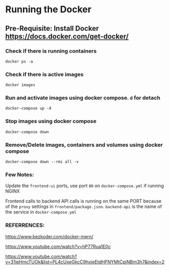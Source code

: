 # Running the Docker

## Pre-Requisite: Install Docker https://docs.docker.com/get-docker/


### Check if there is running containers

```
docker ps -a
```

### Check if there is active images

```
docker images
```

### Run and activate images using docker compose. `d` for detach

```
docker-compose up -d
```

### Stop images using docker compose

```
docker-compose down
```

### Remove/Delete images, containers and volumes using docker compose

```
docker-compose down --rmi all -v
```

### Few Notes:

Update the `frontend-ui` ports, use port `80` on `docker-compose.yml` if running NGINX

Frontend calls to backend API calls is running on the same PORT because of the `proxy` settings in `frontend/package.json`. `backend-api` is the name of the service in `docker-compose.yml`


### REFERRENCES:

https://www.bezkoder.com/docker-mern/

https://www.youtube.com/watch?v=hP77Rua1E0c

https://www.youtube.com/watch?v=31ieHmcTUOk&list=PL4cUxeGkcC9hxjeEtdHFNYMtCpjNBm3h7&index=2

